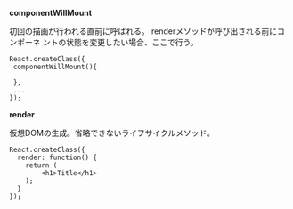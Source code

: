 
**componentWillMount**

初回の描画が行われる直前に呼ばれる。
renderメソッドが呼び出される前にコンポーネ
ントの状態を変更したい場合、ここで行う。

```
React.createClass({
 componentWillMount(){

 },
 ...
});

```

**render**

仮想DOMの生成。省略できないライフサイクルメソッド。

```
React.createClass({
  render: function() {
    return (
        <h1>Title</h1>
    );
  }
});

```
